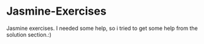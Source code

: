 # Jasmine-Exercises
  Jasmine exercises. I needed some help, so i tried to get some help from the solution section.:)
